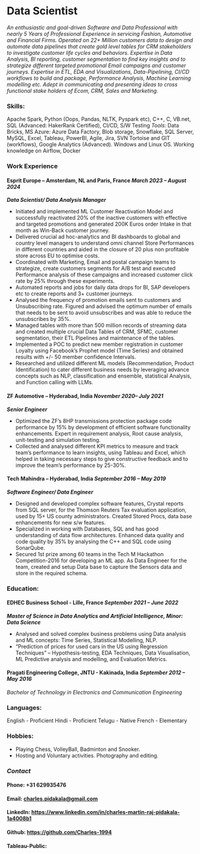 # Data Scientist
*An enthusiastic and goal-driven Software and Data Professional with nearly 5 Years of Professional Experience in servicing Fashion, Automotive and Financial Firms. Operated on 22+ Million customers data to design and automate data pipelines that create gold level tables for CRM stakeholders to investigate customer life cycles and behaviors. Expertise in Data Analysis, BI reporting, customer segmentation to find key insights and to strategize different targeted promotional Email campaigns and customer journeys. Expertise in ETL, EDA and Visualizations, Data-Pipelining, CI/CD workflows to build and package, Performance Analysis, Machine Learning modelling etc. Adept in communicating and presenting ideas to cross functional stake holders of Ecom, CRM, Sales and Marketing.*

### Skills:
Apache Spark, Python (Oops, Pandas, NLTK, Pyspark etc), C++, C, VB.net, SQL (Advanced: HakerRank Certified), CI/CD, S/W Testing
_Tools_: Data Bricks, MS Azure: Azure Data Factory, Blob storage, Snowflake, SQL Server, MySQL, Excel, Tableau, PowerBI, Agile, Jira, SVN Tortoise and GIT (workflows), Google Analytics (Advanced). Windows and Linux OS. Working knowledge on Airflow, Docker


### Work Experience
#### Esprit Europe – Amsterdam, NL and Paris, France						         _March 2023 – August 2024_
***Data Scientist/ Data Analysis Manager***

-	Initiated and implemented ML Customer Reactivation Model and successfully reactivated 20% of the inactive customers with effective and targeted promotions and generated 200K Euros order Intake in that month as Win-Back customer journey.
- Delivered crucial ad hoc-analytics and BI dashboards to global and country level managers to understand omni channel Store Performances in different countries and aided in the closure of 20 plus non profitable store across EU to optimise costs.
-	Coordinated with Marketing, Email and postal campaign teams to strategize, create customers segments for A/B test and executed Performance analysis of these campaigns and increased customer click rate by 25% through these experiments.
-	Automated reports and jobs for daily data drops for BI, SAP developers etc to create reports and 3+ customer journeys.
-	Analysed the frequency of promotion emails sent to customers and Unsubscribing rate. Figured and advised the optimum number of emails that needs to be sent to avoid unsubscribes and was able to reduce the unsubscribes by 35%.
-	Managed tables with more than 500 million records of streaming data and created multiple crucial Data Tables of CRM, SFMC, customer segmentation, their ETL Pipelines and maintenance of the tables.
- Implemented a POC to predict new member registration in customer Loyalty using Facebook’s Prophet model (Time Series) and obtained results with +/- 50 member confidence Intervals.
- Researched and utilized different ML models (Recommendation, Product Identification) to cater different business needs by leveraging advance concepts such as NLP, classification and ensemble, statistical Analysis, and Function calling with LLMs.

#### ZF Automotive – Hyderabad, India	                                  _November 2020– July 2021_
***Senior Engineer***	

- Optimized the ZF’s 8HP transmissions protection package code performance by 15% by development of efficient software functionality enhancements. Expert in requirement analysis, Root cause analysis, unit-testing and simulation testing.
- Collected and analysed different KPI metrics to measure and track team’s performance to learn insights, using Tableau and Excel, which helped in taking necessary steps to give constructive feedback and to improve the team’s performance by 25-30%.

#### Tech Mahindra – Hyderabad, India	                                  _September 2016 – May 2019_
***Software Engineer/ Data Engineer***		

- Designed and developed complex software features, Crystal reports from SQL server, for the Thomson Reuters Tax evaluation application, used by 15+ US county administrators. Created Stored Procs, data base enhancements for new s/w features.
- Specialized in working with Databases, SQL and has good understanding of data flow architectures. Enhanced data quality and code quality by 35% by analysing the C++ and SQL code using SonarQube.
- Secured 1st prize among 60 teams in the Tech M Hackathon Competition-2016 for developing an ML app. As Data Engineer for the team, created and setup Data base to capture the Sensors data and store in the required schema.

### Education:
#### EDHEC Business School - Lille, France	                           _September 2021 – June 2022_
***Master of Science in Data Analytics and Artificial Intelligence, Minor: Data Science***
- Analysed and solved complex business problems using Data analysis and ML concepts: Time Series, Statistical Modelling, NLP.
- “Prediction of prices for used cars in the US using Regression Techniques” – Hypothesis-testing, EDA Techniques, Data Visualisation, ML Predictive analysis and modelling, and Evaluation Metrics.

#### Pragati Engineering College, JNTU - Kakinada, India	              _September 2012 – May 2016_
_Bachelor of Technology in Electronics and Communication Engineering_

### Languages:
English - Proficient
Hindi - Proficient
Telugu - Native
French - Elementary

### Hobbies:
* Playing Chess, VolleyBall, Badminton and Snooker. 
* Hosting and Voluntary activities. Photography and editing.

### _Contact_
#### Phone: +31 629935476 
#### Email: charles.pidakala@gmail.com 
#### LinkedIn: https://www.linkedin.com/in/charles-martin-raj-pidakala-1a4008b1
#### Github: https://github.com/Charles-1994
#### Tableau-Public: 

